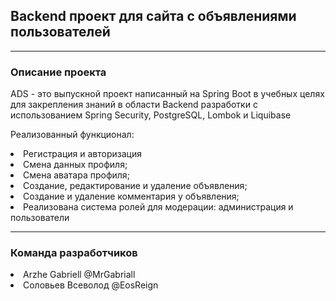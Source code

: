 ## Backend проект для сайта с объявлениями пользователей
***
### Описание проекта

ADS - это выпускной проект написанный на Spring Boot в учебных целях для закрепления 
знаний в области Backend разработки с использованием Spring Security, PostgreSQL, Lombok и Liquibase


Реализованный функционал:
<li> Регистрация и авторизация
<li> Смена данных профиля;
<li> Смена аватара профиля;
<li> Создание, редактирование и удаление объявления;
<li> Создание и удаление комментария у объявления;
<li> Реализована система ролей для модерации: администрация и пользователи

***
### Команда разработчиков
<li> Arzhe Gabriell @MrGabriall
<li> Соловьев Всеволод @EosReign
